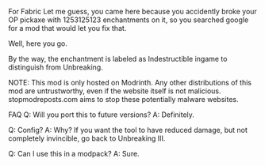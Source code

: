 For Fabric
Let me guess, you came here because you accidently broke your OP pickaxe with 1253125123 enchantments on it, so you searched google for a mod that would let you fix that.

Well, here you go.

By the way, the enchantment is labeled as Indestructible ingame to distinguish from Unbreaking.

NOTE: This mod is only hosted on Modrinth. Any other distributions of this mod are untrustworthy, even if the website itself is not malicious. stopmodreposts.com aims to stop these potentially malware websites.

FAQ
Q: Will you port this to future versions?
A: Definitely.

Q: Config?
A: Why? If you want the tool to have reduced damage, but not completely invincible, go back to Unbreaking III.

Q: Can I use this in a modpack?
A: Sure.